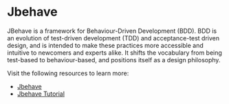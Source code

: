 # Jbehave

JBehave is a framework for Behaviour-Driven Development (BDD). BDD is an evolution of test-driven development (TDD) and acceptance-test driven design, and is intended to make these practices more accessible and intuitive to newcomers and experts alike. It shifts the vocabulary from being test-based to behaviour-based, and positions itself as a design philosophy.

Visit the following resources to learn more:

- [Jbehave](https://jbehave.org/)
- [Jbehave Tutorial](https://jbehave.org/tutorials.html)
